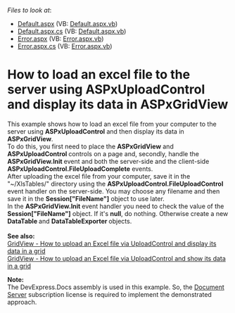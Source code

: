 <!-- default file list -->
*Files to look at*:

* [Default.aspx](./CS/WebSite/Default.aspx) (VB: [Default.aspx.vb](./VB/WebSite/Default.aspx.vb))
* [Default.aspx.cs](./CS/WebSite/Default.aspx.cs) (VB: [Default.aspx.vb](./VB/WebSite/Default.aspx.vb))
* [Error.aspx](./CS/WebSite/Error.aspx) (VB: [Error.aspx.vb](./VB/WebSite/Error.aspx.vb))
* [Error.aspx.cs](./CS/WebSite/Error.aspx.cs) (VB: [Error.aspx.vb](./VB/WebSite/Error.aspx.vb))
<!-- default file list end -->
# How to load an excel file to the server using ASPxUploadControl and display its data in ASPxGridView


<p>This example shows how to load an excel file from your computer to the server using <strong>ASP</strong><strong>xUploadControl</strong> and then display its data in <strong>ASPxGridView</strong>.<br>To do this, you first need to place the <strong>ASPxGridView</strong> and <strong>ASPxUploadControl </strong>controls on a page and, secondly, handle the <strong>ASPxGridView.Init </strong>event and both the server-side and the client-side <strong>ASPxUploadControl</strong><strong>.FileUploadComplete</strong> events.<br>After uploading the excel file from your computer, save it in the "~/XlsTables/" directory using the <strong>ASPxUploadControl.FileUploadControl</strong> event handler on the server-side. You may choose any filename and then save it in the <strong>Session["FileName"]</strong> object to use later.<br>In the <strong>ASP</strong><strong>xGridView.</strong><strong>Init </strong>event handler you need to check the value of the <strong>Session</strong><strong>[</strong><strong>"</strong><strong>FileName</strong><strong>"</strong><strong>]</strong> object. If it's <strong>null</strong>, do nothing. Otherwise create a new <strong>DataTable </strong>and <strong>DataTableExporter </strong>objects.<br><br><strong>See also:</strong><br><a href="https://www.devexpress.com/Support/Center/p/T449148">GridView - How to upload an Excel file via UploadControl and display its data in a grid</a><br><a href="https://www.devexpress.com/Support/Center/p/T576892">GridView - How to upload an Excel file via UploadControl and show its data in a grid</a></p>
<p><strong>Note:</strong><br>The DevExpress.Docs assembly is used in this example. So, the <a href="https://www.devexpress.com/Products/NET/Document-Server/">Document Server</a> subscription license is required to implement the demonstrated approach.</p>

<br/>


